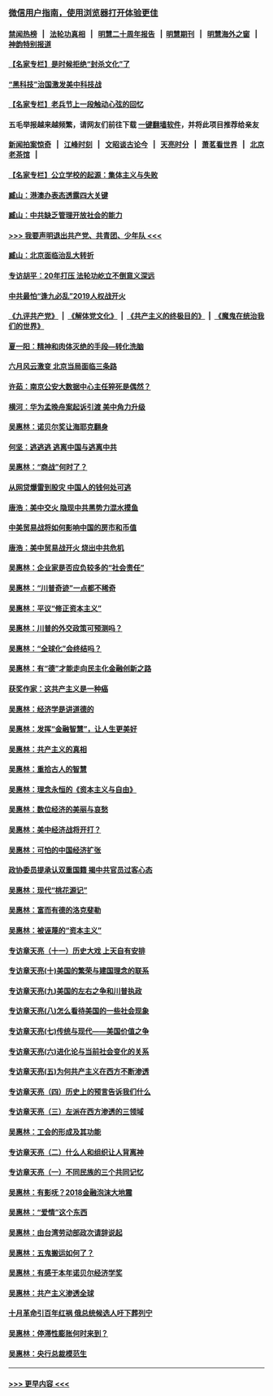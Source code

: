 ### [微信用户指南，使用浏览器打开体验更佳](https://github.com/gfw-breaker/banned-news1/blob/master/indexes/wechat-guide.md?t=0)
#### [禁闻热榜](热点新闻.md?t=0)  &nbsp;&nbsp;|&nbsp;&nbsp; [法轮功真相](https://github.com/gfw-breaker/truth/blob/master/README.md?t=0) &nbsp;&nbsp;|&nbsp;&nbsp; [明慧二十周年报告](https://github.com/gfw-breaker/mh-reports/blob/master/README.md?t=0) &nbsp;&nbsp;|&nbsp;&nbsp;[明慧期刊](https://github.com/gfw-breaker/mh-qikan) &nbsp;&nbsp;|&nbsp;&nbsp; [明慧海外之窗](https://github.com/gfw-breaker/mh-news/blob/master/README.md?t=0) &nbsp;&nbsp;|&nbsp;&nbsp; [神韵特别报道](https://github.com/gfw-breaker/mh-news/blob/master/shenyun.md?t=0)
#### [【名家专栏】是时候拒绝“封杀文化”了](../pages/nsc423/n11814093.md?t=02121744) 
#### [“黑科技”治国激发美中科技战](../pages/nsc423/n11638056.md?t=02121744) 
#### [【名家专栏】老兵节上一段触动心弦的回忆](../pages/nsc423/n11646016.md?t=02121744) 
#### 五毛举报越来越频繁，请网友们前往下载 [一键翻墙软件](https://github.com/gfw-breaker/ssr-accounts)，并将此项目推荐给亲友
#### [新闻拍案惊奇](https://github.com/gfw-breaker/banned-news1/blob/master/pages/link4.md) &nbsp;&nbsp;|&nbsp;&nbsp; [江峰时刻](https://github.com/gfw-breaker/banned-news1/blob/master/pages/link4.md) &nbsp;&nbsp;|&nbsp;&nbsp; [文昭谈古论今](https://github.com/gfw-breaker/banned-news1/blob/master/pages/link4.md) &nbsp;&nbsp;|&nbsp;&nbsp; [天亮时分](https://github.com/gfw-breaker/banned-news1/blob/master/pages/link4.md) &nbsp;&nbsp;|&nbsp;&nbsp; [萧茗看世界](https://github.com/gfw-breaker/banned-news1/blob/master/pages/link4.md) &nbsp;&nbsp;|&nbsp;&nbsp; [北京老茶馆](https://github.com/gfw-breaker/banned-news1/blob/master/pages/link4.md) &nbsp;&nbsp;|&nbsp;&nbsp; 
#### [【名家专栏】公立学校的起源：集体主义与失败](../pages/nsc423/n11601833.md?t=02121744) 
#### [臧山：港澳办表态透露四大关键](../pages/nsc423/n11421628.md?t=02121744) 
#### [臧山：中共缺乏管理开放社会的能力](../pages/nsc423/n11407457.md?t=02121744) 
#### [>>> 我要声明退出共产党、共青团、少年队 <<<](https://github.com/begood0513/goodnews/blob/master/quit/letter.md) 
#### [臧山：北京面临治乱大转折](../pages/nsc423/n11406895.md?t=02121744) 
#### [专访胡平：20年打压 法轮功屹立不倒意义深远](../pages/nsc423/n11398800.md?t=02121744) 
#### [中共最怕“逢九必乱”2019人权战开火](../pages/nsc423/n11385248.md?t=02121744) 
#### [《九评共产党》](https://github.com/begood0513/9ping.md/blob/master/README.md) &nbsp;|&nbsp; [《解体党文化》](../../../../jtdwh.md/blob/master/README.md)  &nbsp;|&nbsp; [《共产主义的终极目的》](../../../../gczydzjmd.md/blob/master/README.md) &nbsp;|&nbsp; [《魔鬼在统治我们的世界》](../../../../mgztzwmdsj.md/blob/master/README.md) 
#### [夏一阳：精神和肉体灭绝的手段—转化洗脑](../pages/nsc423/n11368250.md?t=02121744) 
#### [六月风云激变 北京当局面临三条路](../pages/nsc423/n11313668.md?t=02121744) 
#### [许茹：南京公安大数据中心主任猝死是偶然？](../pages/nsc423/n11064744.md?t=02121744) 
#### [横河：华为孟晚舟案起诉引渡 美中角力升级](../pages/nsc423/n11027230.md?t=02121744) 
#### [吴惠林：诺贝尔奖让海耶克翻身](../pages/nsc423/n10890049.md?t=02121744) 
#### [何坚：逃逃逃 逃离中国与逃离中共](../pages/nsc423/n10592891.md?t=02121744) 
#### [吴惠林：“商战”何时了？](../pages/nsc423/n10573558.md?t=02121744) 
#### [从网贷爆雷到股灾 中国人的钱何处可逃](../pages/nsc423/n10572800.md?t=02121744) 
#### [唐浩：美中交火 隐现中共黑势力混水摸鱼](../pages/nsc423/n10544040.md?t=02121744) 
#### [中美贸易战将如何影响中国的房市和币值](../pages/nsc423/n10543697.md?t=02121744) 
#### [唐浩：美中贸易战开火 烧出中共危机](../pages/nsc423/n10540126.md?t=02121744) 
#### [吴惠林：企业家是否应负较多的“社会责任”](../pages/nsc423/n10535022.md?t=02121744) 
#### [吴惠林：“川普奇迹”一点都不稀奇](../pages/nsc423/n10512808.md?t=02121744) 
#### [吴惠林：平议“修正资本主义”](../pages/nsc423/n10495724.md?t=02121744) 
#### [吴惠林：川普的外交政策可预测吗？](../pages/nsc423/n10462387.md?t=02121744) 
#### [吴惠林：“全球化”会终结吗？](../pages/nsc423/n10452838.md?t=02121744) 
#### [吴惠林：有“德”才能走向民主化金融创新之路](../pages/nsc423/n10432292.md?t=02121744) 
#### [获奖作家：这共产主义是一种癌](../pages/nsc423/n10431541.md?t=02121744) 
#### [吴惠林：经济学是讲道德的](../pages/nsc423/n10398014.md?t=02121744) 
#### [吴惠林：发挥“金融智慧”，让人生更美好](../pages/nsc423/n10375019.md?t=02121744) 
#### [吴惠林：共产主义的真相](../pages/nsc423/n10351394.md?t=02121744) 
#### [吴惠林：重拾古人的智慧](../pages/nsc423/n10337691.md?t=02121744) 
#### [吴惠林：理念永恒的《资本主义与自由》](../pages/nsc423/n10316274.md?t=02121744) 
#### [吴惠林：数位经济的美丽与哀愁](../pages/nsc423/n10292946.md?t=02121744) 
#### [吴惠林：美中经济战将开打？](../pages/nsc423/n10258825.md?t=02121744) 
#### [吴惠林：可怕的中国经济扩张](../pages/nsc423/n10219147.md?t=02121744) 
#### [政协委员提承认双重国籍 揭中共官员过客心态](../pages/nsc423/n10208809.md?t=02121744) 
#### [吴惠林：现代“桃花源记”](../pages/nsc423/n10185234.md?t=02121744) 
#### [吴惠林：富而有德的洛克斐勒](../pages/nsc423/n10142264.md?t=02121744) 
#### [吴惠林：被诬蔑的“资本主义”](../pages/nsc423/n10124816.md?t=02121744) 
#### [专访章天亮（十一）历史大戏 上天自有安排](../pages/nsc423/n10094905.md?t=02121744) 
#### [专访章天亮(十)美国的繁荣与建国理念的联系](../pages/nsc423/n10094899.md?t=02121744) 
#### [专访章天亮(九)美国的左右之争和川普执政](../pages/nsc423/n10094889.md?t=02121744) 
#### [专访章天亮(八)怎么看待美国的一些社会现象](../pages/nsc423/n10094857.md?t=02121744) 
#### [专访章天亮(七)传统与现代——美国价值之争](../pages/nsc423/n10093140.md?t=02121744) 
#### [专访章天亮(六)进化论与当前社会变化的关系](../pages/nsc423/n10092036.md?t=02121744) 
#### [专访章天亮(五)为何共产主义在西方不断渗透](../pages/nsc423/n10083620.md?t=02121744) 
#### [专访章天亮（四）历史上的预言告诉我们什么](../pages/nsc423/n10083606.md?t=02121744) 
#### [专访章天亮（三）左派在西方渗透的三领域](../pages/nsc423/n10081115.md?t=02121744) 
#### [吴惠林：工会的形成及其功能](../pages/nsc423/n10080633.md?t=02121744) 
#### [专访章天亮（二）什么人和组织让人背离神](../pages/nsc423/n10076637.md?t=02121744) 
#### [专访章天亮（一）不同民族的三个共同记忆](../pages/nsc423/n10074188.md?t=02121744) 
#### [吴惠林：有影呒？2018金融泡沫大地震](../pages/nsc423/n10040534.md?t=02121744) 
#### [吴惠林：“爱情”这个东西](../pages/nsc423/n10019423.md?t=02121744) 
#### [吴惠林：由台湾劳动部政次请辞说起](../pages/nsc423/n9979679.md?t=02121744) 
#### [吴惠林：五鬼搬运如何了？](../pages/nsc423/n9925338.md?t=02121744) 
#### [吴惠林：有感于本年诺贝尔经济学奖](../pages/nsc423/n9871883.md?t=02121744) 
#### [吴惠林：共产主义渗透全球](../pages/nsc423/n9812748.md?t=02121744) 
#### [十月革命引百年红祸 俄总统候选人吁下葬列宁](../pages/nsc423/n9810182.md?t=02121744) 
#### [吴惠林：停滞性膨胀何时来到？](../pages/nsc423/n9764136.md?t=02121744) 
#### [吴惠林：央行总裁模范生](../pages/nsc423/n9728134.md?t=02121744) 

----
#### [ >>> 更早内容 <<< ](../indexes/nsc423-earlier.md)
